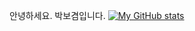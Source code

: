 안녕하세요.
박보겸입니다.
[![My GitHub stats](https://github-readme-stats.vercel.app/api?username=bogyeom0922)](https://github.com/bogyeom0922/github-readme-stats)
